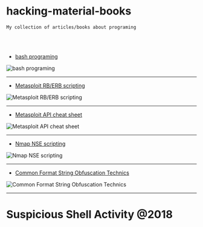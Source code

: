 # hacking-material-books
    My collection of articles/books about programing

<br /><br />


- [bash programing](https://github.com/r00t-3xp10it/hacking-material-books/blob/master/bash/parsing_data_in_bash.md)<br />

![bash programing](http://i.cubeupload.com/oLAdVi.png)<br />

---

- [Metasploit RB/ERB scripting](https://github.com/r00t-3xp10it/hacking-material-books/tree/master/metasploit-RC%5BERB%5D)<br />

![Metasploit RB/ERB scripting](http://i.cubeupload.com/4m8G0f.png)<br />

---

- [Metasploit API cheat sheet](https://github.com/r00t-3xp10it/hacking-material-books/tree/master/metasploit-RC%5BERB%5D/metasploit-API)<br />

![Metasploit API cheat sheet](http://i.cubeupload.com/SXuD2u.png)<br />

---

- [Nmap NSE scripting](https://github.com/r00t-3xp10it/hacking-material-books/tree/master/nmap-NSE)<br />

![Nmap NSE scripting](http://i.cubeupload.com/KD32Z8.png)<br />

---

- [Common Format String Obfuscation Technics](https://github.com/r00t-3xp10it/hacking-material-books/blob/master/obfuscation/simple_obfuscation.md)<br />

![Common Format String Obfuscation Technics](http://i.cubeupload.com/8ySlqV.jpg)<br />

---

# Suspicious Shell Activity @2018

